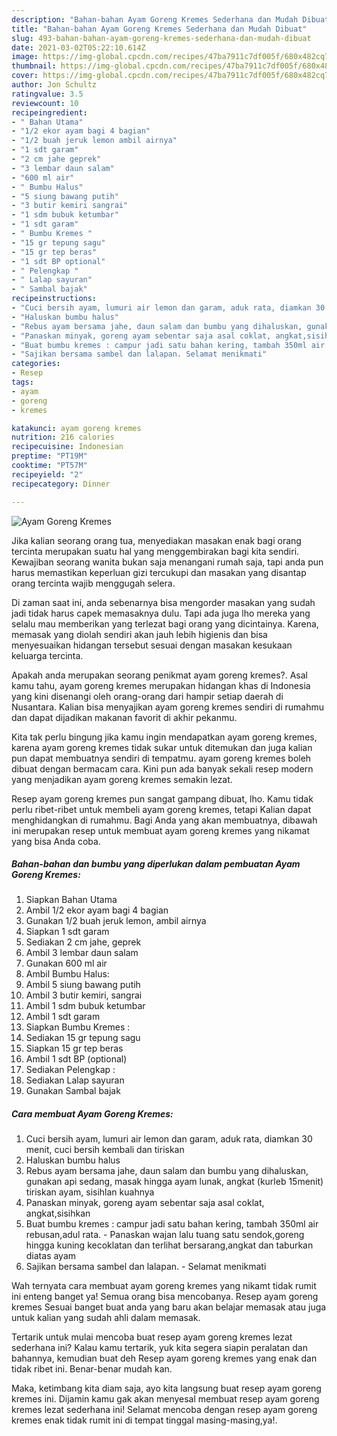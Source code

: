```yaml
---
description: "Bahan-bahan Ayam Goreng Kremes Sederhana dan Mudah Dibuat"
title: "Bahan-bahan Ayam Goreng Kremes Sederhana dan Mudah Dibuat"
slug: 493-bahan-bahan-ayam-goreng-kremes-sederhana-dan-mudah-dibuat
date: 2021-03-02T05:22:10.614Z
image: https://img-global.cpcdn.com/recipes/47ba7911c7df005f/680x482cq70/ayam-goreng-kremes-foto-resep-utama.jpg
thumbnail: https://img-global.cpcdn.com/recipes/47ba7911c7df005f/680x482cq70/ayam-goreng-kremes-foto-resep-utama.jpg
cover: https://img-global.cpcdn.com/recipes/47ba7911c7df005f/680x482cq70/ayam-goreng-kremes-foto-resep-utama.jpg
author: Jon Schultz
ratingvalue: 3.5
reviewcount: 10
recipeingredient:
- " Bahan Utama"
- "1/2 ekor ayam bagi 4 bagian"
- "1/2 buah jeruk lemon ambil airnya"
- "1 sdt garam"
- "2 cm jahe geprek"
- "3 lembar daun salam"
- "600 ml air"
- " Bumbu Halus"
- "5 siung bawang putih"
- "3 butir kemiri sangrai"
- "1 sdm bubuk ketumbar"
- "1 sdt garam"
- " Bumbu Kremes "
- "15 gr tepung sagu"
- "15 gr tep beras"
- "1 sdt BP optional"
- " Pelengkap "
- " Lalap sayuran"
- " Sambal bajak"
recipeinstructions:
- "Cuci bersih ayam, lumuri air lemon dan garam, aduk rata, diamkan 30 menit, cuci bersih kembali dan tiriskan"
- "Haluskan bumbu halus"
- "Rebus ayam bersama jahe, daun salam dan bumbu yang dihaluskan, gunakan api sedang, masak hingga ayam lunak, angkat (kurleb 15menit) tiriskan ayam, sisihlan kuahnya"
- "Panaskan minyak, goreng ayam sebentar saja asal coklat, angkat,sisihkan"
- "Buat bumbu kremes : campur jadi satu bahan kering, tambah 350ml air rebusan,adul rata. Panaskan wajan lalu tuang satu sendok,goreng hingga kuning kecoklatan dan terlihat bersarang,angkat dan taburkan diatas ayam"
- "Sajikan bersama sambel dan lalapan. Selamat menikmati"
categories:
- Resep
tags:
- ayam
- goreng
- kremes

katakunci: ayam goreng kremes 
nutrition: 216 calories
recipecuisine: Indonesian
preptime: "PT19M"
cooktime: "PT57M"
recipeyield: "2"
recipecategory: Dinner

---
```



![Ayam Goreng Kremes](https://img-global.cpcdn.com/recipes/47ba7911c7df005f/680x482cq70/ayam-goreng-kremes-foto-resep-utama.jpg)

Jika kalian seorang orang tua, menyediakan masakan enak bagi orang tercinta merupakan suatu hal yang menggembirakan bagi kita sendiri. Kewajiban seorang  wanita bukan saja menangani rumah saja, tapi anda pun harus memastikan keperluan gizi tercukupi dan masakan yang disantap orang tercinta wajib menggugah selera.

Di zaman  saat ini, anda sebenarnya bisa mengorder masakan yang sudah jadi tidak harus capek memasaknya dulu. Tapi ada juga lho mereka yang selalu mau memberikan yang terlezat bagi orang yang dicintainya. Karena, memasak yang diolah sendiri akan jauh lebih higienis dan bisa menyesuaikan hidangan tersebut sesuai dengan masakan kesukaan keluarga tercinta. 



Apakah anda merupakan seorang penikmat ayam goreng kremes?. Asal kamu tahu, ayam goreng kremes merupakan hidangan khas di Indonesia yang kini disenangi oleh orang-orang dari hampir setiap daerah di Nusantara. Kalian bisa menyajikan ayam goreng kremes sendiri di rumahmu dan dapat dijadikan makanan favorit di akhir pekanmu.

Kita tak perlu bingung jika kamu ingin mendapatkan ayam goreng kremes, karena ayam goreng kremes tidak sukar untuk ditemukan dan juga kalian pun dapat membuatnya sendiri di tempatmu. ayam goreng kremes boleh dibuat dengan bermacam cara. Kini pun ada banyak sekali resep modern yang menjadikan ayam goreng kremes semakin lezat.

Resep ayam goreng kremes pun sangat gampang dibuat, lho. Kamu tidak perlu ribet-ribet untuk membeli ayam goreng kremes, tetapi Kalian dapat menghidangkan di rumahmu. Bagi Anda yang akan membuatnya, dibawah ini merupakan resep untuk membuat ayam goreng kremes yang nikamat yang bisa Anda coba.

<!--inarticleads1-->

##### Bahan-bahan dan bumbu yang diperlukan dalam pembuatan Ayam Goreng Kremes:

1. Siapkan  Bahan Utama
1. Ambil 1/2 ekor ayam bagi 4 bagian
1. Gunakan 1/2 buah jeruk lemon, ambil airnya
1. Siapkan 1 sdt garam
1. Sediakan 2 cm jahe, geprek
1. Ambil 3 lembar daun salam
1. Gunakan 600 ml air
1. Ambil  Bumbu Halus:
1. Ambil 5 siung bawang putih
1. Ambil 3 butir kemiri, sangrai
1. Ambil 1 sdm bubuk ketumbar
1. Ambil 1 sdt garam
1. Siapkan  Bumbu Kremes :
1. Sediakan 15 gr tepung sagu
1. Siapkan 15 gr tep beras
1. Ambil 1 sdt BP (optional)
1. Sediakan  Pelengkap :
1. Sediakan  Lalap sayuran
1. Gunakan  Sambal bajak




<!--inarticleads2-->

##### Cara membuat Ayam Goreng Kremes:

1. Cuci bersih ayam, lumuri air lemon dan garam, aduk rata, diamkan 30 menit, cuci bersih kembali dan tiriskan
1. Haluskan bumbu halus
1. Rebus ayam bersama jahe, daun salam dan bumbu yang dihaluskan, gunakan api sedang, masak hingga ayam lunak, angkat (kurleb 15menit) tiriskan ayam, sisihlan kuahnya
1. Panaskan minyak, goreng ayam sebentar saja asal coklat, angkat,sisihkan
1. Buat bumbu kremes : campur jadi satu bahan kering, tambah 350ml air rebusan,adul rata. - Panaskan wajan lalu tuang satu sendok,goreng hingga kuning kecoklatan dan terlihat bersarang,angkat dan taburkan diatas ayam
1. Sajikan bersama sambel dan lalapan. - Selamat menikmati




Wah ternyata cara membuat ayam goreng kremes yang nikamt tidak rumit ini enteng banget ya! Semua orang bisa mencobanya. Resep ayam goreng kremes Sesuai banget buat anda yang baru akan belajar memasak atau juga untuk kalian yang sudah ahli dalam memasak.

Tertarik untuk mulai mencoba buat resep ayam goreng kremes lezat sederhana ini? Kalau kamu tertarik, yuk kita segera siapin peralatan dan bahannya, kemudian buat deh Resep ayam goreng kremes yang enak dan tidak ribet ini. Benar-benar mudah kan. 

Maka, ketimbang kita diam saja, ayo kita langsung buat resep ayam goreng kremes ini. Dijamin kamu gak akan menyesal membuat resep ayam goreng kremes lezat sederhana ini! Selamat mencoba dengan resep ayam goreng kremes enak tidak rumit ini di tempat tinggal masing-masing,ya!.


